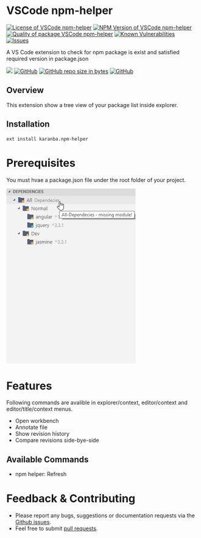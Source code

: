 # VSCode npm-helper

<!--Badges-->

 [![License of VSCode npm-helper](https://img.shields.io/github/license/hejny/npm-helper.svg?style=flat)](https://github.com/hejny/npm-helper/blob/master/LICENSE)
 [![NPM Version of VSCode npm-helper](https://badge.fury.io/js/npm-helper.svg)](https://www.npmjs.com/package/npm-helper)
 [![Quality of package VSCode npm-helper](https://packagequality.com/shield/npm-helper.svg)](https://packagequality.com/#?package=npm-helper)
 [![Known Vulnerabilities](https://snyk.io/test/github/hejny/npm-helper/badge.svg)](https://snyk.io/test/github/hejny/npm-helper)
 [![Issues](https://img.shields.io/github/issues/hejny/npm-helper.svg?style=flat)](https://github.com/hejny/npm-helper/issues)

<!--/Badges-->
A VS Code extension to check for npm package is exist and satisfied required version in package.json  

[![](https://vsmarketplacebadge.apphb.com/version-short/karanba.npm-helper.svg)](https://marketplace.visualstudio.com/items?itemName=karanba.npm-helper) [![GitHub](https://img.shields.io/github/license/karanba/npm-helper.svg)](https://raw.githubusercontent.com/karanba/npm-helper/master/LICENSE) [![GitHub repo size in bytes](https://img.shields.io/github/repo-size/karanba/npm-helper.svg)](https://github.com/karanba/npm-helper) [![GitHub](https://img.shields.io/github/issues/karanba/npm-helper.svg?style=flat-square)](https://github.com/karanba/npm-helper/issues) 

## Overview

This extension show a tree view of your package list inside explorer.

## Installation

```
ext install karanba.npm-helper
```

# Prerequisites

You must hvae a package.json file under the root folder of your project.

![Hg](images/sh1.png) 

# Features
Following commands are avalible in explorer/context, editor/context and editor/title/context menus.
 
* Open workbench 
* Annotate file 
* Show revision history
* Compare revisions side-bye-side

## Available Commands
* npm helper: Refresh

# Feedback & Contributing

 * Please report any bugs, suggestions or documentation requests via the [Github issues](https://github.com/karanba/npm-helper/issues).
 * Feel free to submit [pull requests](https://github.com/karanba/npm-helper/pulls).